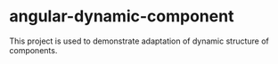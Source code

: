 # angular-dynamic-component
This project is used to demonstrate adaptation of dynamic structure of components.
